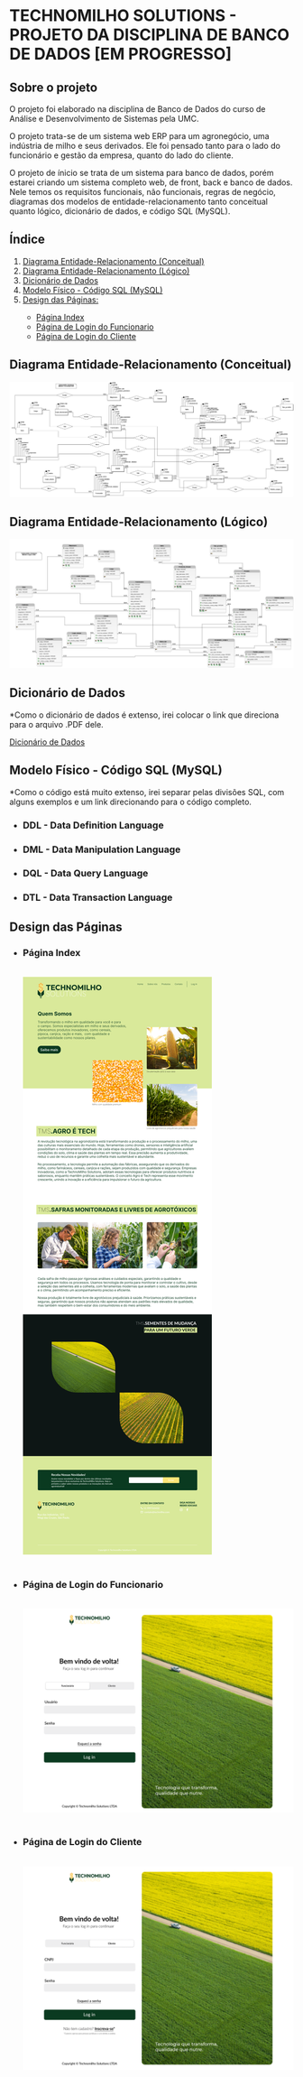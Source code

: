 <h1>TECHNOMILHO SOLUTIONS - PROJETO DA DISCIPLINA DE BANCO DE DADOS [EM PROGRESSO]</h1>

<h2>Sobre o projeto</h2>
<p>O projeto foi elaborado na disciplina de Banco de Dados do curso de Análise e Desenvolvimento de Sistemas pela UMC.</p>
<p>O projeto trata-se de um sistema web ERP para um agronegócio, uma indústria de milho e seus derivados. Ele foi pensado tanto para o lado do funcionário e gestão da empresa, quanto do lado do cliente.</p>
<p>O projeto de ínicio se trata de um sistema para banco de dados, porém estarei criando um sistema completo web, de front, back e banco de dados. Nele temos os requisitos funcionais, não funcionais, regras de negócio, diagramas dos modelos de entidade-relacionamento tanto conceitual quanto lógico, dicionário de dados, e código SQL (MySQL).</p>

<h2>Índice</h2>
<ol>
  <li><a href="#Conceitual">Diagrama Entidade-Relacionamento (Conceitual)</a></li>
  <li><a href="#Logico">Diagrama Entidade-Relacionamento (Lógico)</a></li>
  <li><a href="#Dicionario">Dicionário de Dados</a></li>
  <li><a href="#Fisico">Modelo Físico - Código SQL (MySQL)</a></li>
  <li><a href="#Design">Design das Páginas:</a></li>
    <ul>
      <li><a href="#Index">Página Index</a></li>
      <li><a href="#LoginFunc">Página de Login do Funcionario</a></li>
      <li><a href="#LoginCliente">Página de Login do Cliente</a></li>
    </ul>
</ol>

<h2>Diagrama Entidade-Relacionamento (Conceitual)</h2>
<a name="Conceitual"></a>
<img src="https://github.com/Jrbastos18/Technomilho_Solutions/blob/main/img/ModeloConceitual07.png" alt="DER - Diagrama de Entidade-Relacionamento Conceitual">

<h2>Diagrama Entidade-Relacionamento (Lógico)</h2>
<a name="Logico"></a>
<img src="https://github.com/Jrbastos18/Technomilho_Solutions/blob/main/img/ModeloLogico03.png" alt="DER - Diagrama de Entidade-Relacionamento Lógico">

<h2>Dicionário de Dados</h2>
<a name="Dicionario"></a>
<p>*Como o dicionário de dados é extenso, irei colocar o link que direciona para o arquivo .PDF dele.</p>
<a href="https://github.com/Jrbastos18/Technomilho_Solutions/blob/main/doc/DicionarioTechnomilho.pdf">Dicionário de Dados</a>

<h2>Modelo Físico - Código SQL (MySQL)</h2>
<a name="Fisico"></a>
<p>*Como o código está muito extenso, irei separar pelas divisões SQL, com alguns exemplos e um link direcionando para o código completo.</p>
<ul>
  <li><h3>DDL - Data Definition Language</h3></li>
  <li><h3>DML - Data Manipulation Language</h3></li>
  <li><h3>DQL - Data Query Language</h3></li>
  <li><h3>DTL - Data Transaction Language</h3></li>
</ul>



<h2>Design das Páginas</h2>
<a name="Design"></a>
<ul>
    <li><h3>Página Index</h3></li><br>
    <a name="Index"></a>
    <img src="https://github.com/Jrbastos18/Technomilho_Solutions/blob/main/img/Index.png" alt="Modelo da página web Index">
    <br><br>
    <li><h3>Página de Login do Funcionario</h3></li><br>
    <a name="LoginFunc"></a>
    <img src="https://github.com/Jrbastos18/Technomilho_Solutions/blob/main/img/Login-Funcionario.png" alt="Modelo da página de login do funcionário">
    <br><br>
    <li><h3>Página de Login do Cliente</h3></li><br>
    <a name="LoginCliente"></a>
    <img src="https://github.com/Jrbastos18/Technomilho_Solutions/blob/main/img/Login-Cliente.png" alt="Modelo da página de login do cliente">
    <br><br>
    
</ul>
